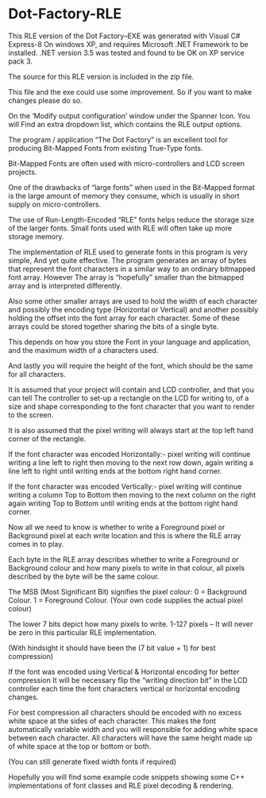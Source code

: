 # Dot-Factory-RLE


This RLE version of the Dot Factory–EXE was generated with Visual C# Express-8
On windows XP, and requires Microsoft .NET Framework to be installed. 
.NET  version 3.5 was tested and found to be OK on XP service pack 3.

The source for this RLE version is included in the zip file.

This file and the exe could use some improvement. So if you want to make changes
please do so.

On the ‘Modify output configuration’ window under the Spanner Icon. You will
Find an extra dropdown list, which contains the RLE output options.

 

The program / application “The Dot Factory” is an excellent tool for producing
Bit-Mapped Fonts from existing True-Type fonts.

Bit-Mapped Fonts are often used with micro-controllers and LCD screen projects.

One of the drawbacks of “large fonts” when used in the Bit-Mapped format is the large amount 
of memory they consume, which is usually in short supply on micro-controllers.

The use of Run-Length-Encoded “RLE” fonts helps reduce the storage size of the larger 
fonts. Small fonts used with RLE will often take up more storage memory.


The implementation of RLE used to generate fonts in this program is very simple,
And yet quite effective. The program generates an array of bytes that represent the
font characters in a similar way to an ordinary bitmapped font array. However
The array is “hopefully” smaller than the bitmapped array and is interpreted differently. 

Also some other smaller arrays are used to hold the width of each character and possibly 
the encoding type (Horizontal or Vertical) and another possibly holding the offset into 
the font array for each character. Some of these arrays could be stored together sharing 
the bits of a single byte. 

This depends on how you store the Font in your language and application, and the maximum 
width of a characters used.

And lastly you will require the height of the font, which should be the same for all characters.

It is assumed that your project will contain and LCD controller, and that you can tell
The controller to set-up a rectangle on the LCD for writing to, of a size and shape 
corresponding to the font character that you want to render to the screen. 

It is also assumed that the pixel writing will always start at the top left hand corner of the rectangle.

If the font character was encoded Horizontally:- 
pixel writing will continue writing a line left to right then moving to the next row down, again 
writing a line left to right until writing ends at the bottom right hand corner. 

If the font character was encoded Vertically:- 
pixel  writing will continue writing a column Top to Bottom then moving to the next column on the 
right again writing Top to Bottom until writing ends at the bottom right hand corner. 


Now all we need to know is whether to write a Foreground pixel or Background pixel at each write location 
and this is where the RLE array comes in to play.

Each byte in the RLE array describes whether to write a Foreground or Background colour and how many pixels 
to write in that colour, all pixels described by the byte will be the same colour. 

The MSB (Most Significant Bit) signifies the pixel colour:
0 = Background Colour.
1 = Foreground Colour. 
 (Your own code supplies the actual pixel colour)

The lower 7 bits depict how many pixels to write.
1-127 pixels – It will never be zero in this particular RLE implementation.

(With hindsight it should have been the (7 bit value + 1) for best compression)

If the font was encoded using Vertical & Horizontal encoding for better compression
It will be necessary flip the “writing direction bit” in the LCD controller each time the
font characters vertical or  horizontal encoding changes.

For best compression all characters should be encoded with no excess white space
at the sides of each character. This makes the font automatically variable width and you will 
responsible for adding white space between each character. All characters will have the same 
height made up of white space at the top or bottom or both.

(You can still generate fixed width fonts if required)

Hopefully you will find some example code snippets showing some C++ implementations of font classes and RLE pixel decoding & rendering.









  











